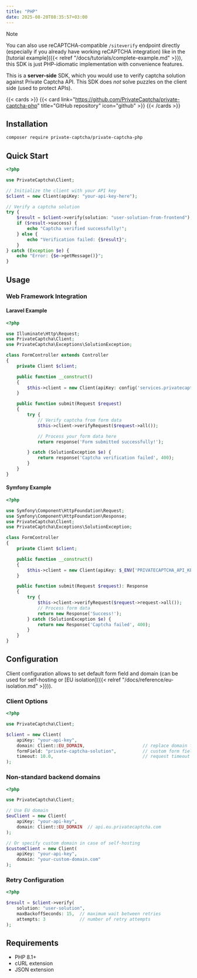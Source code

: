 ```yaml
---
title: "PHP"
date: 2025-08-20T08:35:57+03:00
---
```


> [!NOTE]
> You can also use reCAPTCHA-compatible `/siteverify` endpoint directly (especially if you already have working reCAPTCHA integration) like in the [tutorial example]({{< relref "/docs/tutorials/complete-example.md" >}}), this SDK is just PHP-idiomatic implementation with convenience features.

This is a **server-side** SDK, which you would use to verify captcha solution against Private Captcha API. This SDK does _not_ solve puzzles on the client side (used to protect APIs).

{{< cards >}}
  {{< card link="https://github.com/PrivateCaptcha/private-captcha-php" title="GitHub repository" icon="github" >}}
{{< /cards >}}

## Installation

```bash
composer require private-captcha/private-captcha-php
```

## Quick Start

```php
<?php

use PrivateCaptcha\Client;

// Initialize the client with your API key
$client = new Client(apiKey: "your-api-key-here");

// Verify a captcha solution
try {
    $result = $client->verify(solution: "user-solution-from-frontend");
    if ($result->success) {
        echo "Captcha verified successfully!";
    } else {
        echo "Verification failed: {$result}";
    }
} catch (Exception $e) {
    echo "Error: {$e->getMessage()}";
}
```

## Usage

### Web Framework Integration

#### Laravel Example

```php
<?php

use Illuminate\Http\Request;
use PrivateCaptcha\Client;
use PrivateCaptcha\Exceptions\SolutionException;

class FormController extends Controller
{
    private Client $client;

    public function __construct()
    {
        $this->client = new Client(apiKey: config('services.privatecaptcha.key'));
    }

    public function submit(Request $request)
    {
        try {
            // Verify captcha from form data
            $this->client->verifyRequest($request->all());

            // Process your form data here
            return response('Form submitted successfully!');

        } catch (SolutionException $e) {
            return response('Captcha verification failed', 400);
        }
    }
}
```

#### Symfony Example

```php
<?php

use Symfony\Component\HttpFoundation\Request;
use Symfony\Component\HttpFoundation\Response;
use PrivateCaptcha\Client;
use PrivateCaptcha\Exceptions\SolutionException;

class FormController
{
    private Client $client;

    public function __construct()
    {
        $this->client = new Client(apiKey: $_ENV['PRIVATECAPTCHA_API_KEY']);
    }

    public function submit(Request $request): Response
    {
        try {
            $this->client->verifyRequest($request->request->all());
            // Process form data
            return new Response('Success!');
        } catch (SolutionException $e) {
            return new Response('Captcha failed', 400);
        }
    }
}
```

## Configuration

Client configuration allows to set default form field and domain (can be used for self-hosting or [EU isolation]({{< relref "/docs/reference/eu-isolation.md" >}})).

### Client Options

```php
<?php

use PrivateCaptcha\Client;

$client = new Client(
    apiKey: "your-api-key",
    domain: Client::EU_DOMAIN,                      // replace domain for self-hosting or EU isolation
    formField: "private-captcha-solution",          // custom form field name
    timeout: 10.0,                                  // request timeout in seconds
);
```

### Non-standard backend domains

```php
<?php

use PrivateCaptcha\Client;

// Use EU domain
$euClient = new Client(
    apiKey: "your-api-key",
    domain: Client::EU_DOMAIN  // api.eu.privatecaptcha.com
);

// Or specify custom domain in case of self-hosting
$customClient = new Client(
    apiKey: "your-api-key", 
    domain: "your-custom-domain.com"
);
```

### Retry Configuration

```php
<?php

$result = $client->verify(
    solution: "user-solution",
    maxBackoffSeconds: 15,  // maximum wait between retries
    attempts: 3             // number of retry attempts
);
```

## Requirements

- PHP 8.1+
- cURL extension
- JSON extension